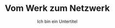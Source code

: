 ---
layout: trend
title: Vom Werk zum Netzwerk
subtitle: Ich bin ein Untertitel
teaser-img: "werk-zum-netzwerk.svg"
---